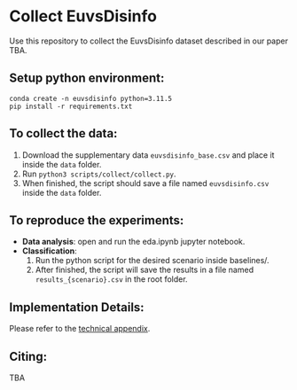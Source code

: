 # Collect EuvsDisinfo
Use this repository to collect the EuvsDisinfo dataset described in our paper TBA.

## Setup python environment:
    conda create -n euvsdisinfo python=3.11.5
    pip install -r requirements.txt

## To collect the data:
1. Download the supplementary data ```euvsdisinfo_base.csv``` and place it inside the ```data``` folder.
2. Run ```python3 scripts/collect/collect.py```.
3. When finished, the script should save a file named ```euvsdisinfo.csv``` inside the ```data``` folder.


## To reproduce the experiments:
- **Data analysis**: open and run the eda.ipynb jupyter notebook.
- **Classification**: 
    1. Run the python script for the desired scenario inside baselines/.
    2. After finished, the script will save the results in a file named ```results_{scenario}.csv``` in the root folder.

## Implementation Details:
Please refer to the [technical appendix](https://github.com/JAugusto97/euvsdisinfo/blob/main/appendix.md).

## Citing:
TBA